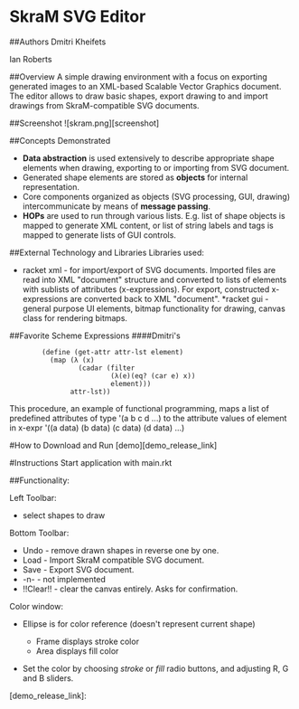 # SkraM SVG Editor

##Authors
Dmitri Kheifets

Ian Roberts

##Overview
A simple drawing environment with a focus on exporting generated images to an XML-based Scalable Vector Graphics document. The editor allows to draw basic shapes, export drawing to and import drawings from SkraM-compatible SVG documents.

##Screenshot
![skram.png][screenshot]

##Concepts Demonstrated

* **Data abstraction** is used extensively to describe appropriate shape elements when drawing, exporting to or importing from SVG document.
* Generated shape elements are stored as **objects** for internal representation.
* Core components organized as objects (SVG processing, GUI, drawing) intercommunicate by means of **message passing**.
* **HOPs** are used to run through various lists. E.g. list of shape objects is mapped to generate XML content, or list of string labels and tags is mapped to generate lists of GUI controls.


##External Technology and Libraries
Libraries used:
* racket xml - for import/export of SVG documents. Imported files are read into XML "document" structure and converted to lists of elements with sublists of attributes (x-expressions). For export, constructed x-expressions are converted back to XML "document".
*racket gui - general purpose UI elements, bitmap functionality for drawing, canvas class for rendering bitmaps.

##Favorite Scheme Expressions
####Dmitri's
```racket
        (define (get-attr attr-lst element)
          (map (λ (x)
                 (cadar (filter
                         (λ(e)(eq? (car e) x))
                         element)))
               attr-lst))
```
This procedure, an example of functional programming, maps a list of predefined attributes of type '(a b c d ...) to the attribute values of element in x-expr '((a data) (b data) (c data) (d data) ...)




#How to Download and Run
[demo][demo_release_link]

#Instructions
Start application with main.rkt

##Functionality:

Left Toolbar:
* select shapes to draw

Bottom Toolbar:
* Undo - remove drawn shapes in reverse one by one.
* Load - Import SkraM compatible SVG document.
* Save - Export SVG document.
* -n-  - not implemented
* !!Clear!! - clear the canvas entirely. Asks for confirmation.

Color window:
* Ellipse is for color reference
  (doesn't represent current shape)
	* Frame displays stroke color
	* Area displays fill color

* Set the color by choosing *stroke* or *fill* radio buttons,
	and adjusting R, G and B sliders.

<!-- Links -->

[skram.png]: ./Screenshot/SkraM.png
[demo_release_link]: 